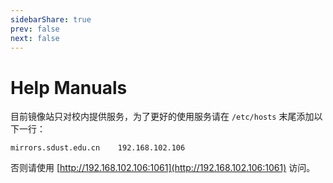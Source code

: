 ```yaml
---
sidebarShare: true
prev: false
next: false
---
```


# Help Manuals

目前镜像站只对校内提供服务，为了更好的使用服务请在 `/etc/hosts` 末尾添加以下一行：

```
mirrors.sdust.edu.cn    192.168.102.106
```

否则请使用 [http://192.168.102.106:1061](http://192.168.102.106:1061) 访问。
